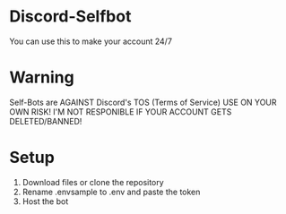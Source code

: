 # Discord-Selfbot

You can use this to make your account 24/7

# Warning
Self-Bots are AGAINST Discord's TOS (Terms of Service) USE ON YOUR OWN RISK!
I'M NOT RESPONIBLE IF YOUR ACCOUNT GETS DELETED/BANNED!

# Setup

1. Download files or clone the repository
2. Rename .envsample to .env and paste the token
3. Host the bot
